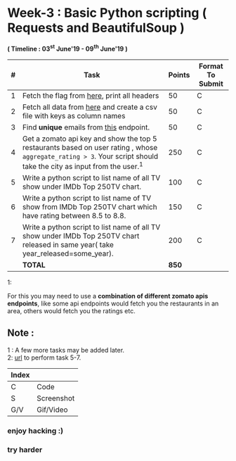 
# Week-3 : Basic Python scripting ( Requests and BeautifulSoup )

**( Timeline : 03<sup>st</sup> June'19 - 09<sup>th</sup> June'19 )**
 

|#| Task		| Points	|	Format To Submit	|
|--| ------------- 	| -------------	|	-------------------		|
|1| Fetch the flag from [here](http://www.mocky.io/v2/5b026eb43000007a00cee110), print all headers  | 50  |	C	|
|2| Fetch all data from [here](https://jsonplaceholder.typicode.com/posts) and create a csv file with keys as column names   | 50  |	C	|
|3| Find **unique** emails from [this](https://jsonplaceholder.typicode.com/comments) endpoint. | 50  |	C	|
|4|Get a zomato api key and show the top 5 restaurants based on user rating , whose `aggregate_rating > 3`. Your script should take the city as input from the user.<sup>1</sup>  | 250  |		C	|
|5| Write a python script to list name of all TV show under IMDb Top 250TV chart.  | 100  |		C	|
|6| Write a python script to list name of TV show from IMDb Top 250TV chart which have rating between 8.5 to 8.8.  | 150  |		C	|
|7| Write a python script to list name of all TV show under IMDb Top 250TV chart released in same year( take year_released=some_year).  | 200  |		C	|
|| **TOTAL** 	| **850**	|


1: 

For this you may need to use a **combination of different zomato apis endpoints**, like some api endpoints would fetch you the restaurants in an area, others would fetch you the ratings etc.

## Note :

1 : A few more tasks may be added later. <br>
2: [url](https://www.imdb.com/chart/toptv/?ref_=nv_tvv_250) to perform task 5-7.



Index	|	|
--------|-------|
C	| Code	|
S	| Screenshot	|
G/V	| Gif/Video	|



### enjoy hacking :)
### try harder
